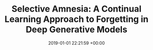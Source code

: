 ---
layout: post
title: "Selective Amnesia: A Continual Learning Approach to Forgetting in Deep Generative Models"
date: 2019-01-01 22:21:59 +00:00
image: /assets/imgs/diffpath.png
categories: research
authors: <strong>Alvin Heng</strong>, Alexandre H. Thiery, Harold Soh
venue: <strong><i>Preprint</i></strong>

link: https://arxiv.org/abs/2405.11881
# code: https://github.com/clear-nus/diffpath
---